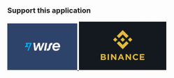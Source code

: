 ### Support this application

<div id="support">
    <a href="https://wise.com/pay#l8QXeH1uJDssR1cpz9lKNqdXA9s">
        <img src="./Assets/wise.png" width="160">
    </a>
    <a href="https://s.binance.com/gD13X5H1">
        <img src="./Assets/binancelogo.png" width="200">
    </a>
</div>
